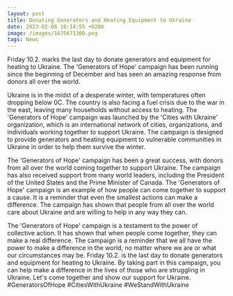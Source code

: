 ```yaml
--- 
layout: post 
title: Donating Generators and Heating Equipment to Ukraine
date: 2023-02-06 10:14:55 +0200 
image: /images/1675671300.png
tags: News 
--- 
```


Friday 10.2. marks the last day to donate generators and equipment for heating to Ukraine. The 'Generators of Hope' campaign has been running since the beginning of December and has seen an amazing response from donors all over the world.

Ukraine is in the midst of a desperate winter, with temperatures often dropping below 0C. The country is also facing a fuel crisis due to the war in the east, leaving many households without access to heating. The 'Generators of Hope' campaign was launched by the 'Cities with Ukraine' organization, which is an international network of cities, organizations, and individuals working together to support Ukraine. The campaign is designed to provide generators and heating equipment to vulnerable communities in Ukraine in order to help them survive the winter.

The 'Generators of Hope' campaign has been a great success, with donors from all over the world coming together to support Ukraine. The campaign has also received support from many world leaders, including the President of the United States and the Prime Minister of Canada. The 'Generators of Hope' campaign is an example of how people can come together to support a cause. It is a reminder that even the smallest actions can make a difference. The campaign has shown that people from all over the world care about Ukraine and are willing to help in any way they can.

The 'Generators of Hope' campaign is a testament to the power of collective action. It has shown that when people come together, they can make a real difference. The campaign is a reminder that we all have the power to make a difference in the world, no matter where we are or what our circumstances may be. Friday 10.2. is the last day to donate generators and equipment for heating to Ukraine. By taking part in this campaign, you can help make a difference in the lives of those who are struggling in Ukraine. Let's come together and show our support for Ukraine. #GeneratorsOfHope #CitiesWithUkraine #WeStandWithUkraine
